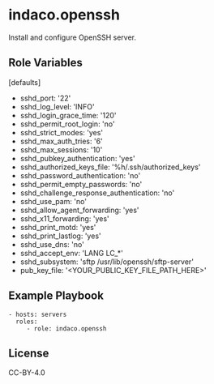 indaco.openssh
=========

Install and configure OpenSSH server.

Role Variables
--------------

[defaults]

- sshd_port: '22'
- sshd_log_level: 'INFO'
- sshd_login_grace_time: '120'
- sshd_permit_root_login: 'no'
- sshd_strict_modes: 'yes'
- sshd_max_auth_tries: '6'
- sshd_max_sessions: '10'
- sshd_pubkey_authentication: 'yes'
- sshd_authorized_keys_file: '%h/.ssh/authorized_keys'
- sshd_password_authentication: 'no'
- sshd_permit_empty_passwords: 'no'
- sshd_challenge_response_authentication: 'no'
- sshd_use_pam: 'no'
- sshd_allow_agent_forwarding: 'yes'
- sshd_x11_forwarding: 'yes'
- sshd_print_motd: 'yes'
- sshd_print_lastlog: 'yes'
- sshd_use_dns: 'no'
- sshd_accept_env: 'LANG LC_*'
- sshd_subsystem: 'sftp /usr/lib/openssh/sftp-server'
- pub_key_file: '<YOUR_PUBLIC_KEY_FILE_PATH_HERE>'

Example Playbook
----------------

    - hosts: servers
      roles:
         - role: indaco.openssh

License
-------

CC-BY-4.0
